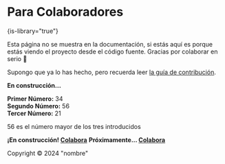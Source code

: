 <no-index/>

<!--
SPDX-FileCopyrightText: 2024 Pablo Portas López <pablo.portas@udc.es>

SPDX-License-Identifier: CC-BY-NC-4.0
-->

# Para Colaboradores

{is-library="true"}

<!-- El comentario de más arriba permite que este archivo sea usado como librería reutilizable -->

<tldr>
Esta página no se muestra en la documentación, si estás aquí es porque estás viendo el proyecto desde el código fuente.
Gracias por colaborar en serio 🤗
</tldr>

<warning>

Supongo que ya lo has hecho, pero recuerda
leer [la guía de contribución](https://github.com/TeenBiscuits/Pro2324/blob/main/CONTRIBUTING.md).

</warning>

<tip>
<b>En construcción...</b> 
<!-- No voy a mentir, esto es lo último que tengo 
            como prioridad por acabar          -->
</tip>

<!-- Ejemplo de Ejecución -->

<procedure>
<title>Ejemplo de Ejecución</title>
<p>
<b>Primer Número:</b> 34<br/>
<b>Segundo Número:</b> 56<br/>
<b>Tercer Número:</b> 21<br/>
</p>
<p>56 es el número mayor de los tres introducidos</p>
</procedure>

<!-- Code - Block de Soluciones -->

<code-block src="./Boletin_1/Ejercicio_01.c" lang="C" collapsible="true" collapsed-title="Mostrar Solución"/>

<!-- Code - Normal -->

<code-block lang="c" src="./Extras/Algoritmos/BubbleSort.c" collapsible="true" collapsed-title="Mostrar código"></code-block>

<!-- Avisos -->

<snippet id="en-construccion">
<warning><b>¡En construcción! <a href="https://github.com/TeenBiscuits/Pro2324">Colabora</a></b></warning>
</snippet>

<snippet id="proximamente">
<note><b>Próximamente... <a href="https://github.com/TeenBiscuits/Pro2324">Colabora</a></b></note>
</snippet>

<tip>Copyright © 2024 "nombre"</tip>